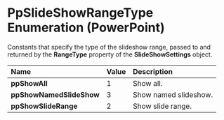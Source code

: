 
# PpSlideShowRangeType Enumeration (PowerPoint)

Constants that specify the type of the slideshow range, passed to and returned by the  **RangeType** property of the **SlideShowSettings** object.



|**Name**|**Value**|**Description**|
|:-----|:-----|:-----|
| **ppShowAll**|1|Show all.|
| **ppShowNamedSlideShow**|3|Show named slideshow.|
| **ppShowSlideRange**|2|Show slide range.|
